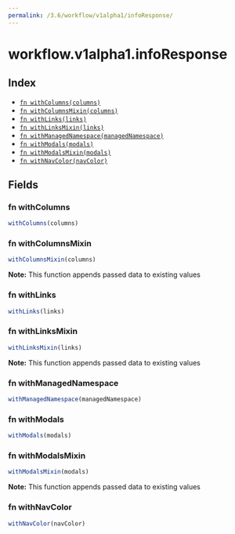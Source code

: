 ```yaml
---
permalink: /3.6/workflow/v1alpha1/infoResponse/
---
```


# workflow.v1alpha1.infoResponse



## Index

* [`fn withColumns(columns)`](#fn-withcolumns)
* [`fn withColumnsMixin(columns)`](#fn-withcolumnsmixin)
* [`fn withLinks(links)`](#fn-withlinks)
* [`fn withLinksMixin(links)`](#fn-withlinksmixin)
* [`fn withManagedNamespace(managedNamespace)`](#fn-withmanagednamespace)
* [`fn withModals(modals)`](#fn-withmodals)
* [`fn withModalsMixin(modals)`](#fn-withmodalsmixin)
* [`fn withNavColor(navColor)`](#fn-withnavcolor)

## Fields

### fn withColumns

```ts
withColumns(columns)
```



### fn withColumnsMixin

```ts
withColumnsMixin(columns)
```



**Note:** This function appends passed data to existing values

### fn withLinks

```ts
withLinks(links)
```



### fn withLinksMixin

```ts
withLinksMixin(links)
```



**Note:** This function appends passed data to existing values

### fn withManagedNamespace

```ts
withManagedNamespace(managedNamespace)
```



### fn withModals

```ts
withModals(modals)
```



### fn withModalsMixin

```ts
withModalsMixin(modals)
```



**Note:** This function appends passed data to existing values

### fn withNavColor

```ts
withNavColor(navColor)
```


